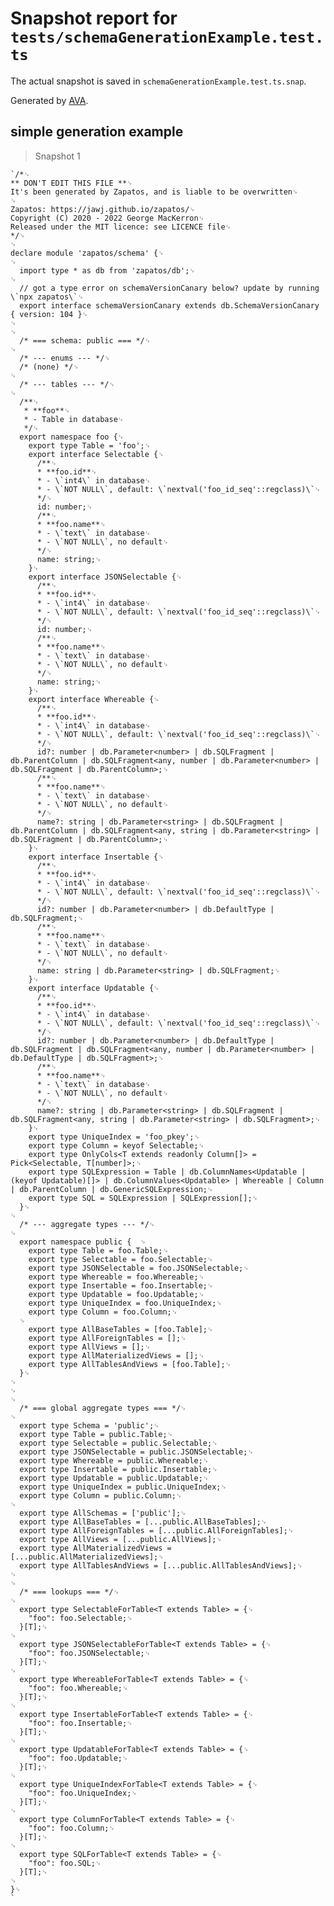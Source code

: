 # Snapshot report for `tests/schemaGenerationExample.test.ts`

The actual snapshot is saved in `schemaGenerationExample.test.ts.snap`.

Generated by [AVA](https://avajs.dev).

## simple generation example

> Snapshot 1

    `/*␊
    ** DON'T EDIT THIS FILE **␊
    It's been generated by Zapatos, and is liable to be overwritten␊
    ␊
    Zapatos: https://jawj.github.io/zapatos/␊
    Copyright (C) 2020 - 2022 George MacKerron␊
    Released under the MIT licence: see LICENCE file␊
    */␊
    ␊
    declare module 'zapatos/schema' {␊
    ␊
      import type * as db from 'zapatos/db';␊
    ␊
      // got a type error on schemaVersionCanary below? update by running \`npx zapatos\`␊
      export interface schemaVersionCanary extends db.SchemaVersionCanary { version: 104 }␊
    ␊
    ␊
      /* === schema: public === */␊
    ␊
      /* --- enums --- */␊
      /* (none) */␊
    ␊
      /* --- tables --- */␊
    ␊
      /**␊
       * **foo**␊
       * - Table in database␊
       */␊
      export namespace foo {␊
        export type Table = 'foo';␊
        export interface Selectable {␊
          /**␊
          * **foo.id**␊
          * - \`int4\` in database␊
          * - \`NOT NULL\`, default: \`nextval('foo_id_seq'::regclass)\`␊
          */␊
          id: number;␊
          /**␊
          * **foo.name**␊
          * - \`text\` in database␊
          * - \`NOT NULL\`, no default␊
          */␊
          name: string;␊
        }␊
        export interface JSONSelectable {␊
          /**␊
          * **foo.id**␊
          * - \`int4\` in database␊
          * - \`NOT NULL\`, default: \`nextval('foo_id_seq'::regclass)\`␊
          */␊
          id: number;␊
          /**␊
          * **foo.name**␊
          * - \`text\` in database␊
          * - \`NOT NULL\`, no default␊
          */␊
          name: string;␊
        }␊
        export interface Whereable {␊
          /**␊
          * **foo.id**␊
          * - \`int4\` in database␊
          * - \`NOT NULL\`, default: \`nextval('foo_id_seq'::regclass)\`␊
          */␊
          id?: number | db.Parameter<number> | db.SQLFragment | db.ParentColumn | db.SQLFragment<any, number | db.Parameter<number> | db.SQLFragment | db.ParentColumn>;␊
          /**␊
          * **foo.name**␊
          * - \`text\` in database␊
          * - \`NOT NULL\`, no default␊
          */␊
          name?: string | db.Parameter<string> | db.SQLFragment | db.ParentColumn | db.SQLFragment<any, string | db.Parameter<string> | db.SQLFragment | db.ParentColumn>;␊
        }␊
        export interface Insertable {␊
          /**␊
          * **foo.id**␊
          * - \`int4\` in database␊
          * - \`NOT NULL\`, default: \`nextval('foo_id_seq'::regclass)\`␊
          */␊
          id?: number | db.Parameter<number> | db.DefaultType | db.SQLFragment;␊
          /**␊
          * **foo.name**␊
          * - \`text\` in database␊
          * - \`NOT NULL\`, no default␊
          */␊
          name: string | db.Parameter<string> | db.SQLFragment;␊
        }␊
        export interface Updatable {␊
          /**␊
          * **foo.id**␊
          * - \`int4\` in database␊
          * - \`NOT NULL\`, default: \`nextval('foo_id_seq'::regclass)\`␊
          */␊
          id?: number | db.Parameter<number> | db.DefaultType | db.SQLFragment | db.SQLFragment<any, number | db.Parameter<number> | db.DefaultType | db.SQLFragment>;␊
          /**␊
          * **foo.name**␊
          * - \`text\` in database␊
          * - \`NOT NULL\`, no default␊
          */␊
          name?: string | db.Parameter<string> | db.SQLFragment | db.SQLFragment<any, string | db.Parameter<string> | db.SQLFragment>;␊
        }␊
        export type UniqueIndex = 'foo_pkey';␊
        export type Column = keyof Selectable;␊
        export type OnlyCols<T extends readonly Column[]> = Pick<Selectable, T[number]>;␊
        export type SQLExpression = Table | db.ColumnNames<Updatable | (keyof Updatable)[]> | db.ColumnValues<Updatable> | Whereable | Column | db.ParentColumn | db.GenericSQLExpression;␊
        export type SQL = SQLExpression | SQLExpression[];␊
      }␊
    ␊
      /* --- aggregate types --- */␊
    ␊
      export namespace public {  ␊
        export type Table = foo.Table;␊
        export type Selectable = foo.Selectable;␊
        export type JSONSelectable = foo.JSONSelectable;␊
        export type Whereable = foo.Whereable;␊
        export type Insertable = foo.Insertable;␊
        export type Updatable = foo.Updatable;␊
        export type UniqueIndex = foo.UniqueIndex;␊
        export type Column = foo.Column;␊
      ␊
        export type AllBaseTables = [foo.Table];␊
        export type AllForeignTables = [];␊
        export type AllViews = [];␊
        export type AllMaterializedViews = [];␊
        export type AllTablesAndViews = [foo.Table];␊
      }␊
    ␊
    ␊
    ␊
      /* === global aggregate types === */␊
    ␊
      export type Schema = 'public';␊
      export type Table = public.Table;␊
      export type Selectable = public.Selectable;␊
      export type JSONSelectable = public.JSONSelectable;␊
      export type Whereable = public.Whereable;␊
      export type Insertable = public.Insertable;␊
      export type Updatable = public.Updatable;␊
      export type UniqueIndex = public.UniqueIndex;␊
      export type Column = public.Column;␊
    ␊
      export type AllSchemas = ['public'];␊
      export type AllBaseTables = [...public.AllBaseTables];␊
      export type AllForeignTables = [...public.AllForeignTables];␊
      export type AllViews = [...public.AllViews];␊
      export type AllMaterializedViews = [...public.AllMaterializedViews];␊
      export type AllTablesAndViews = [...public.AllTablesAndViews];␊
    ␊
    ␊
      /* === lookups === */␊
    ␊
      export type SelectableForTable<T extends Table> = {␊
        "foo": foo.Selectable;␊
      }[T];␊
    ␊
      export type JSONSelectableForTable<T extends Table> = {␊
        "foo": foo.JSONSelectable;␊
      }[T];␊
    ␊
      export type WhereableForTable<T extends Table> = {␊
        "foo": foo.Whereable;␊
      }[T];␊
    ␊
      export type InsertableForTable<T extends Table> = {␊
        "foo": foo.Insertable;␊
      }[T];␊
    ␊
      export type UpdatableForTable<T extends Table> = {␊
        "foo": foo.Updatable;␊
      }[T];␊
    ␊
      export type UniqueIndexForTable<T extends Table> = {␊
        "foo": foo.UniqueIndex;␊
      }[T];␊
    ␊
      export type ColumnForTable<T extends Table> = {␊
        "foo": foo.Column;␊
      }[T];␊
    ␊
      export type SQLForTable<T extends Table> = {␊
        "foo": foo.SQL;␊
      }[T];␊
    ␊
    }␊
    `
